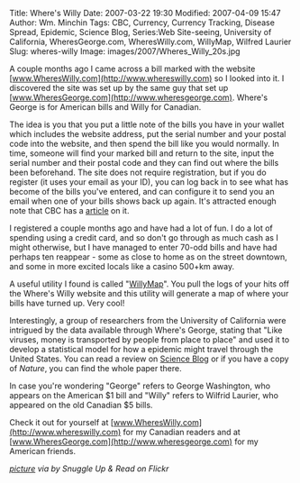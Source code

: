 Title: Where's Willy
Date: 2007-03-22 19:30
Modified: 2007-04-09 15:47
Author: Wm. Minchin
Tags: CBC, Currency, Currency Tracking, Disease Spread, Epidemic, Science Blog, Series:Web Site-seeing, University of California, WheresGeorge.com, WheresWilly.com, WillyMap, Wilfred Laurier
Slug: wheres-willy
Image: images/2007/Wheres_Willy_20s.jpg

A couple months ago I came across a bill marked with the website
[www.WheresWilly.com](http://www.whereswilly.com) so I looked into it. I
discovered the site was set up by the same guy that set up
[www.WheresGeorge.com](http://www.wheresgeorge.com). Where's George is
for American bills and Willy for Canadian.

The idea is you that you put a little note of the bills you have in your
wallet which includes the website address, put the serial number and
your postal code into the website, and then spend the bill like you
would normally. In time, someone will find your marked bill and return
to the site, input the serial number and their postal code and they can
find out where the bills been beforehand. The site does not require
registration, but if you do register (it uses your email as your ID),
you can log back in to see what has become of the bills you've entered,
and can configure it to send you an email when one of your bills shows
back up again. It's attracted enough note that CBC has a
[article](http://www.cbc.ca/news/background/counterfeit/wheres-willy.html)
on it.

I registered a couple months ago and have had a lot of fun. I do a lot
of spending using a credit card, and so don't go through as much cash as
I might otherwise, but I have managed to enter 70-odd bills and have had
perhaps ten reappear - some as close to home as on the street downtown,
and some in more excited locals like a casino 500+km away.

A useful utility I found is called
"[WillyMap](http://www3.telus.net/pseudochan/willymap.html)". You pull
the logs of your hits off the Where's Willy website and this utility
will generate a map of where your bills have turned up. Very cool!

Interestingly, a group of researchers from the University of California
were intrigued by the data available through Where's George, stating
that "Like viruses, money is transported by people from place to place"
and used it to develop a statistical model for how a epidemic might
travel through the United States. You can read a review on [Science
Blog](http://www.scienceblog.com/cms/web_game_provides_breakthrough_in_predicting_spread_of_epidemics_9874)
or if you have a copy of *Nature*, you can find the whole paper there.

In case you're wondering "George" refers to George Washington, who
appears on the American $1 bill and "Willy" refers to Wilfrid Laurier,
who appeared on the old Canadian $5 bills.

Check it out for yourself at
[www.WheresWilly.com](http://www.whereswilly.com) for my Canadian
readers and at [www.WheresGeorge.com](http://www.wheresgeorge.com) for
my American friends.

*[picture](http://www.flickr.com/photos/impeccabletiming/242129064/) via by Snuggle Up & Read on Flickr*
